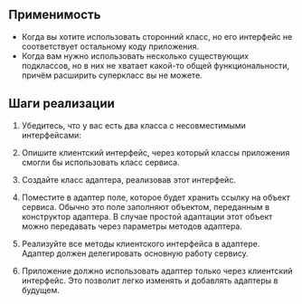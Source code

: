 ## Применимость
- Когда вы хотите использовать сторонний класс, но его интерфейс не соответствует остальному коду приложения.
- Когда вам нужно использовать несколько существующих подклассов, но в них не хватает какой-то общей функциональности, причём расширить суперкласс вы не можете.
## Шаги реализации

1. Убедитесь, что у вас есть два класса с несовместимыми интерфейсами:

2. Опишите клиентский интерфейс, через который классы приложения смогли бы использовать класс сервиса.

3. Создайте класс адаптера, реализовав этот интерфейс.

4. Поместите в адаптер поле, которое будет хранить ссылку на объект сервиса. 
Обычно это поле заполняют объектом, переданным в конструктор адаптера. 
В случае простой адаптации этот объект можно передавать через параметры методов адаптера.

5. Реализуйте все методы клиентского интерфейса в адаптере. 
Адаптер должен делегировать основную работу сервису.

6. Приложение должно использовать адаптер только через клиентский интерфейс. 
Это позволит легко изменять и добавлять адаптеры в будущем.